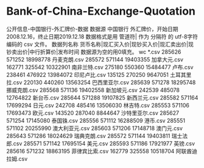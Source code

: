 # Bank-of-China-Exchange-Quotation
公开信息-中国银行-外汇牌价-数据
数据源 中国银行 外汇牌价，开始日期2008.12.16，终止日期2019.12.18
数据格式是用 管道符| 作为 分隔符 的 utf-8字符编码的 csv 文件。
数据列名称 货币名称|现汇买入价|现钞买入价|现汇卖出价|现钞卖出价|中行折算价|发布时间
数据源为空的用0填充。 
wc *.csv
    285626     571252   18998778 丹麦克朗.csv
    285572     571144   19403355 加拿大元.csv
    162771     325542   10322901 南非兰特.csv
    275180     550360   15484477 卢布.csv
    238461     476922   13984072 印尼卢比.csv
    135125     270250    9647051 土耳其里拉.csv
    220130     440260   13563254 巴西里亚尔.csv
    285639     571278   18295748 挪威克朗.csv
    285568     571136   19402558 新加坡元.csv
    242539     485078   12764822 新台币.csv
    285644     571288   19107825 新西兰元.csv
    285582     571164   17699294 日元.csv
    242708     485416   13506030 林吉特.csv
    285553     571106   17693473 欧元.csv
    143520     287040    8844647 沙特里亚尔.csv
    285627     571254   17145080 泰国铢.csv
    285556     571112   16288509 港币.csv
    285551     571102   20255990 澳大利亚元.csv
    285603     571206   17148718 澳门元.csv
    285643     571286   18024629 瑞典克朗.csv
    285572     571144   19403811 瑞士法郎.csv
    285571     571142   17695154 美元.csv
    285593     571186   17921977 英镑.csv
    285616     571232   18863195 菲律宾比索.csv
    162779     325558   10518704 阿联酋迪拉姆.csv
